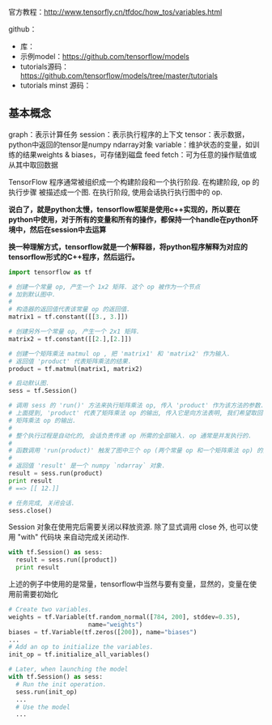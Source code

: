 

官方教程：http://www.tensorfly.cn/tfdoc/how_tos/variables.html

github：
* 库：
* 示例model：https://github.com/tensorflow/models
* tutorials源码：https://github.com/tensorflow/models/tree/master/tutorials
* tutorials minst 源码：


## 基本概念

graph：表示计算任务
session：表示执行程序的上下文
tensor：表示数据，python中返回的tensor是numpy ndarray对象
variable：维护状态的变量，如训练的结果weights & biases，可存储到磁盘
feed fetch：可为任意的操作赋值或从其中取回数据

TensorFlow 程序通常被组织成一个构建阶段和一个执行阶段. 
在构建阶段, op 的执行步骤 被描述成一个图. 
在执行阶段, 使用会话执行执行图中的 op.

**说白了，就是python太慢，tensorflow框架是使用c++实现的，所以要在python中使用，对于所有的变量和所有的操作，都保持一个handle在python环境中，然后在session中去运算**

**换一种理解方式，tensorflow就是一个解释器，将python程序解释为对应的tensorflow形式的C++程序，然后运行。**


```python
import tensorflow as tf

# 创建一个常量 op, 产生一个 1x2 矩阵. 这个 op 被作为一个节点
# 加到默认图中.
#
# 构造器的返回值代表该常量 op 的返回值.
matrix1 = tf.constant([[3., 3.]])

# 创建另外一个常量 op, 产生一个 2x1 矩阵.
matrix2 = tf.constant([[2.],[2.]])

# 创建一个矩阵乘法 matmul op , 把 'matrix1' 和 'matrix2' 作为输入.
# 返回值 'product' 代表矩阵乘法的结果.
product = tf.matmul(matrix1, matrix2)

# 启动默认图.
sess = tf.Session()

# 调用 sess 的 'run()' 方法来执行矩阵乘法 op, 传入 'product' 作为该方法的参数. 
# 上面提到, 'product' 代表了矩阵乘法 op 的输出, 传入它是向方法表明, 我们希望取回
# 矩阵乘法 op 的输出.
#
# 整个执行过程是自动化的, 会话负责传递 op 所需的全部输入. op 通常是并发执行的.
# 
# 函数调用 'run(product)' 触发了图中三个 op (两个常量 op 和一个矩阵乘法 op) 的执行.
#
# 返回值 'result' 是一个 numpy `ndarray` 对象.
result = sess.run(product)
print result
# ==> [[ 12.]]

# 任务完成, 关闭会话.
sess.close()
```

Session 对象在使用完后需要关闭以释放资源. 除了显式调用 close 外, 也可以使用 "with" 代码块 来自动完成关闭动作.

```python
with tf.Session() as sess:
  result = sess.run([product])
  print result
```

上述的例子中使用的是常量，tensorflow中当然与要有变量，显然的，变量在使用前需要初始化

```python
# Create two variables.
weights = tf.Variable(tf.random_normal([784, 200], stddev=0.35),
                      name="weights")
biases = tf.Variable(tf.zeros([200]), name="biases")
...
# Add an op to initialize the variables.
init_op = tf.initialize_all_variables()

# Later, when launching the model
with tf.Session() as sess:
  # Run the init operation.
  sess.run(init_op)
  ...
  # Use the model
  ...
```

